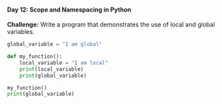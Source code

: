 #### Day 12: Scope and Namespacing in Python
**Challenge:** Write a program that demonstrates the use of local and global variables.

```python
global_variable = "I am global"

def my_function():
    local_variable = "I am local"
    print(local_variable)
    print(global_variable)

my_function()
print(global_variable)
```


